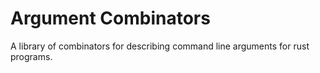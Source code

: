 # Argument Combinators

A library of combinators for describing command line arguments for rust
programs.
